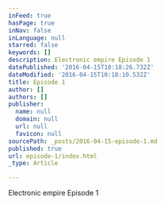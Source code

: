 ```yaml
---
inFeed: true
hasPage: true
inNav: false
inLanguage: null
starred: false
keywords: []
description: Electronic empire Episode 1
datePublished: '2016-04-15T10:18:26.732Z'
dateModified: '2016-04-15T10:18:10.532Z'
title: Episode 1
author: []
authors: []
publisher:
  name: null
  domain: null
  url: null
  favicon: null
sourcePath: _posts/2016-04-15-episode-1.md
published: true
url: episode-1/index.html
_type: Article

---
```

Electronic empire Episode 1